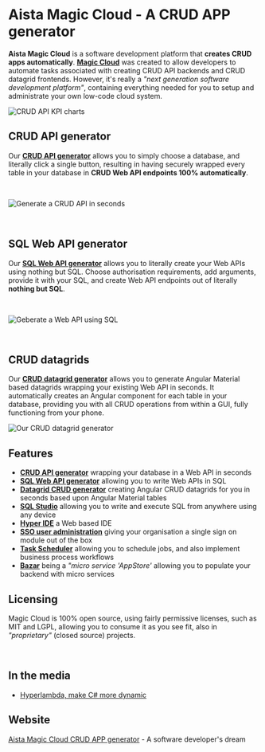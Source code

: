 # Aista Magic Cloud - A CRUD APP generator

**Aista Magic Cloud** is a software development platform that **creates CRUD apps automatically**. **[Magic Cloud](https://aista.com)** was created to allow developers to automate tasks associated with creating CRUD API backends and CRUD datagrid frontends. However, it's really a _"next generation software development platform"_, containing everything needed for you to setup and administrate your own low-code cloud system.

![CRUD API KPI charts](https://aista.com/assets/images/home/slider/kpi-charts.webp)

## CRUD API generator

Our **[CRUD API generator](https://aista.com/crud-api-generator)** allows you to simply choose a database, and literally click a single button, resulting in having securely wrapped every table in your database in **CRUD Web API endpoints 100% automatically**.

<br />

![Generate a CRUD API in seconds](https://aista.com/assets/images/home/slider/crud-api-generator.webp)

<br />

## SQL Web API generator

Our **[SQL Web API generator](https://aista.com/sql-api-generator)** allows you to literally create your Web APIs using nothing but SQL. Choose authorisation requirements, add arguments, provide it with your SQL, and create Web API endpoints out of literally **nothing but SQL**.

<br />

![Geberate a Web API using SQL](https://aista.com/assets/images/features/sql-phone.webp)

<br />

## CRUD datagrids

Our **[CRUD datagrid generator](https://aista.com/crud-datagrid)** allows you to generate Angular Material based datagrids wrapping your existing Web API in seconds. It automatically creates an Angular component for each table in your database, providing you with all CRUD operations from within a GUI, fully functioning from your phone.

![Our CRUD datagrid generator](https://aista.com/assets/images/features/crud-datagrid.webp)

## Features

- **[CRUD API generator](https://aista.com/crud-api-generator)** wrapping your database in a Web API in seconds
- **[SQL Web API generator](https://aista.com/sql-api-generator)** allowing you to write Web APIs in SQL
- **[Datagrid CRUD generator](https://aista.com/crud-datagrid)** creating Angular CRUD datagrids for you in seconds based upon Angular Material tables
- **[SQL Studio](https://aista.com/sql-studio)** allowing you to write and execute SQL from anywhere using any device
- **[Hyper IDE](https://aista.com/hyper-ide)** a Web based IDE
- **[SSO user administration](https://aista.com/sso-user-administration)** giving your organisation a single sign on module out of the box
- **[Task Scheduler](https://aista.com/task-scheduler)** allowing you to schedule jobs, and also implement business process workflows
- **[Bazar](https://aista.com/bazar)** being a _"micro service 'AppStore'_ allowing you to populate your backend with micro services

## Licensing

Magic Cloud is 100% open source, using fairly permissive licenses, such as MIT and LGPL, allowing you to consume it as you see fit, also in _"proprietary"_ (closed source) projects.

<br />

## In the media

- [Hyperlambda, make C# more dynamic](https://docs.microsoft.com/en-us/archive/msdn-magazine/2017/june/csharp-make-csharp-more-dynamic-with-hyperlambda)

## Website

[Aista Magic Cloud CRUD APP generator](https://aista.com) - A software developer's dream
